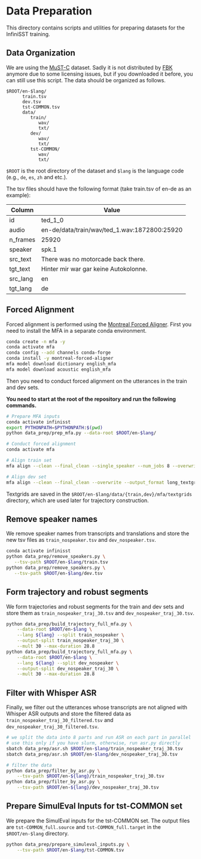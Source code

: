 # Data Preparation

This directory contains scripts and utilities for preparing datasets for the InfiniSST training.

## Data Organization

We are using the [MuST-C](https://aclanthology.org/N19-1202/) dataset. Sadly it is not distributed by [FBK](https://ict.fbk.eu/must-c/) anymore due to some licensing issues, but if you downloaded it before, you can still use this script. The data should be organized as follows. 

```
$ROOT/en-$lang/
      train.tsv
      dev.tsv
      tst-COMMON.tsv
      data/
         train/
            wav/
            txt/
         dev/
            wav/
            txt/
         tst-COMMON/
            wav/
            txt/
```
`$ROOT` is the root directory of the dataset and `$lang` is the language code (e.g., `de`, `es`, `zh` and etc.).

The tsv files should have the following format (take train.tsv of en-de as an example):

| Column    | Value |
|-----------|--------------|
| id        | ted_1_0 |
| audio     | en-de/data/train/wav/ted_1.wav:1872800:25920 |
| n_frames  | 25920 |
| speaker   | spk.1 |
| src_text  | There was no motorcade back there. |
| tgt_text  | Hinter mir war gar keine Autokolonne. |
| src_lang  | en |
| tgt_lang  | de |


## Forced Alignment

Forced alignment is performed using the [Montreal Forced Aligner](https://montreal-forced-aligner.readthedocs.io/en/latest/index.html). 
First you need to install the MFA in a separate conda environment.

```bash
conda create -n mfa -y
conda activate mfa
conda config --add channels conda-forge
conda install -y montreal-forced-aligner
mfa model download dictionary english_mfa
mfa model download acoustic english_mfa
```

Then you need to conduct forced alignment on the utterances in the train and dev sets.

**You need to start at the root of the repository and run the following commands.**
```bash
# Prepare MFA inputs
conda activate infinisst
export PYTHONPATH=$PYTHONPATH:$(pwd) 
python data_prep/prep_mfa.py --data-root $ROOT/en-$lang/

# Conduct forced alignment
conda activate mfa

# Align train set
mfa align --clean --final_clean --single_speaker --num_jobs 8 --overwrite --output_format long_textgrid $ROOT/en-$lang/data/train/mfa english_mfa english_mfa $ROOT/en-$lang/data/train/mfa/textgrids

# Align dev set
mfa align --clean --final_clean --overwrite --output_format long_textgrid $ROOT/en-$lang/data/dev/mfa english_mfa english_mfa $ROOT/en-$lang/data/dev/mfa/textgrids
```

Textgrids are saved in the `$ROOT/en-$lang/data/{train,dev}/mfa/textgrids` directory, which are used later for trajectory construction.

## Remove speaker names

We remove speaker names from transcripts and translations and store the new tsv files as `train_nospeaker.tsv` and `dev_nospeaker.tsv`.

```bash
conda activate infinisst
python data_prep/remove_speakers.py \
   --tsv-path $ROOT/en-$lang/train.tsv
python data_prep/remove_speakers.py \
   --tsv-path $ROOT/en-$lang/dev.tsv
```

## Form trajectory and robust segments

We form trajectories and robust segments for the train and dev sets and store them as `train_nospeaker_traj_30.tsv` and `dev_nospeaker_traj_30.tsv`.

```bash
python data_prep/build_trajectory_full_mfa.py \
	--data-root $ROOT/en-$lang \
	--lang ${lang} --split train_nospeaker \
	--output-split train_nospeaker_traj_30 \
	--mult 30 --max-duration 28.8
python data_prep/build_trajectory_full_mfa.py \
	--data-root $ROOT/en-$lang \
	--lang ${lang} --split dev_nospeaker \
	--output-split dev_nospeaker_traj_30 \
	--mult 30 --max-duration 28.8
```

## Filter with Whisper ASR

Finally, we filter out the utterances whose transcripts are not aligned with Whisper ASR outputs and store the filtered data as `train_nospeaker_traj_30_filtered.tsv` and `dev_nospeaker_traj_30_filtered.tsv`.

```bash
# we split the data into 8 parts and run ASR on each part in parallel
# use this only if you have slurm, otherwise, run asr.py directly
sbatch data_prep/asr.sh $ROOT/en-$lang/train_nospeaker_traj_30.tsv
sbatch data_prep/asr.sh $ROOT/en-$lang/dev_nospeaker_traj_30.tsv

# filter the data
python data_prep/filter_by_asr.py \
	--tsv-path $ROOT/en-${lang}/train_nospeaker_traj_30.tsv
python data_prep/filter_by_asr.py \
	--tsv-path $ROOT/en-${lang}/dev_nospeaker_traj_30.tsv
```

## Prepare SimulEval Inputs for tst-COMMON set

We prepare the SimulEval inputs for the tst-COMMON set.
The output files are `tst-COMMON_full.source` and `tst-COMMON_full.target` in the `$ROOT/en-$lang` directory.

```bash
python data_prep/prepare_simuleval_inputs.py \
	--tsv-path $ROOT/en-$lang/tst-COMMON.tsv
```